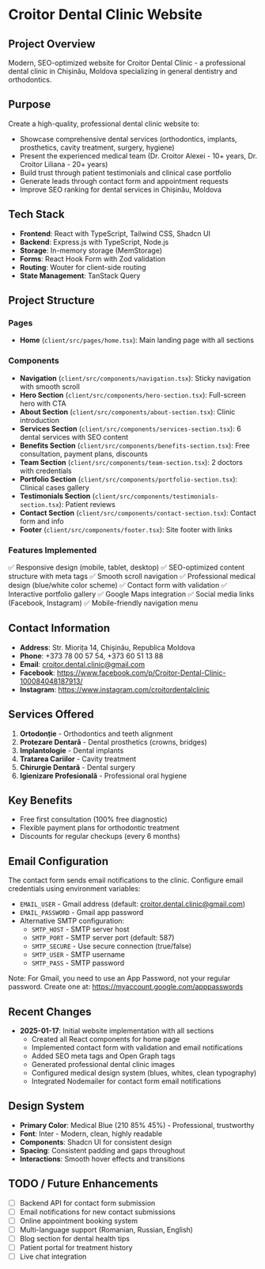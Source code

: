 # Croitor Dental Clinic Website

## Project Overview
Modern, SEO-optimized website for Croitor Dental Clinic - a professional dental clinic in Chișinău, Moldova specializing in general dentistry and orthodontics.

## Purpose
Create a high-quality, professional dental clinic website to:
- Showcase comprehensive dental services (orthodontics, implants, prosthetics, cavity treatment, surgery, hygiene)
- Present the experienced medical team (Dr. Croitor Alexei - 10+ years, Dr. Croitor Liliana - 20+ years)
- Build trust through patient testimonials and clinical case portfolio
- Generate leads through contact form and appointment requests
- Improve SEO ranking for dental services in Chișinău, Moldova

## Tech Stack
- **Frontend**: React with TypeScript, Tailwind CSS, Shadcn UI
- **Backend**: Express.js with TypeScript, Node.js
- **Storage**: In-memory storage (MemStorage)
- **Forms**: React Hook Form with Zod validation
- **Routing**: Wouter for client-side routing
- **State Management**: TanStack Query

## Project Structure

### Pages
- **Home** (`client/src/pages/home.tsx`): Main landing page with all sections

### Components
- **Navigation** (`client/src/components/navigation.tsx`): Sticky navigation with smooth scroll
- **Hero Section** (`client/src/components/hero-section.tsx`): Full-screen hero with CTA
- **About Section** (`client/src/components/about-section.tsx`): Clinic introduction
- **Services Section** (`client/src/components/services-section.tsx`): 6 dental services with SEO content
- **Benefits Section** (`client/src/components/benefits-section.tsx`): Free consultation, payment plans, discounts
- **Team Section** (`client/src/components/team-section.tsx`): 2 doctors with credentials
- **Portfolio Section** (`client/src/components/portfolio-section.tsx`): Clinical cases gallery
- **Testimonials Section** (`client/src/components/testimonials-section.tsx`): Patient reviews
- **Contact Section** (`client/src/components/contact-section.tsx`): Contact form and info
- **Footer** (`client/src/components/footer.tsx`): Site footer with links

### Features Implemented
✅ Responsive design (mobile, tablet, desktop)
✅ SEO-optimized content structure with meta tags
✅ Smooth scroll navigation
✅ Professional medical design (blue/white color scheme)
✅ Contact form with validation
✅ Interactive portfolio gallery
✅ Google Maps integration
✅ Social media links (Facebook, Instagram)
✅ Mobile-friendly navigation menu

## Contact Information
- **Address**: Str. Miorița 14, Chișinău, Republica Moldova
- **Phone**: +373 78 00 57 54, +373 60 51 13 88
- **Email**: croitor.dental.clinic@gmail.com
- **Facebook**: https://www.facebook.com/p/Croitor-Dental-Clinic-100084048187913/
- **Instagram**: https://www.instagram.com/croitordentalclinic

## Services Offered
1. **Ortodonție** - Orthodontics and teeth alignment
2. **Protezare Dentară** - Dental prosthetics (crowns, bridges)
3. **Implantologie** - Dental implants
4. **Tratarea Cariilor** - Cavity treatment
5. **Chirurgie Dentară** - Dental surgery
6. **Igienizare Profesională** - Professional oral hygiene

## Key Benefits
- Free first consultation (100% free diagnostic)
- Flexible payment plans for orthodontic treatment
- Discounts for regular checkups (every 6 months)

## Email Configuration
The contact form sends email notifications to the clinic. Configure email credentials using environment variables:
- `EMAIL_USER` - Gmail address (default: croitor.dental.clinic@gmail.com)
- `EMAIL_PASSWORD` - Gmail app password
- Alternative SMTP configuration:
  - `SMTP_HOST` - SMTP server host
  - `SMTP_PORT` - SMTP server port (default: 587)
  - `SMTP_SECURE` - Use secure connection (true/false)
  - `SMTP_USER` - SMTP username
  - `SMTP_PASS` - SMTP password

Note: For Gmail, you need to use an App Password, not your regular password. Create one at: https://myaccount.google.com/apppasswords

## Recent Changes
- **2025-01-17**: Initial website implementation with all sections
  - Created all React components for home page
  - Implemented contact form with validation and email notifications
  - Added SEO meta tags and Open Graph tags
  - Generated professional dental clinic images
  - Configured medical design system (blues, whites, clean typography)
  - Integrated Nodemailer for contact form email notifications

## Design System
- **Primary Color**: Medical Blue (210 85% 45%) - Professional, trustworthy
- **Font**: Inter - Modern, clean, highly readable
- **Components**: Shadcn UI for consistent design
- **Spacing**: Consistent padding and gaps throughout
- **Interactions**: Smooth hover effects and transitions

## TODO / Future Enhancements
- [ ] Backend API for contact form submission
- [ ] Email notifications for new contact submissions
- [ ] Online appointment booking system
- [ ] Multi-language support (Romanian, Russian, English)
- [ ] Blog section for dental health tips
- [ ] Patient portal for treatment history
- [ ] Live chat integration
